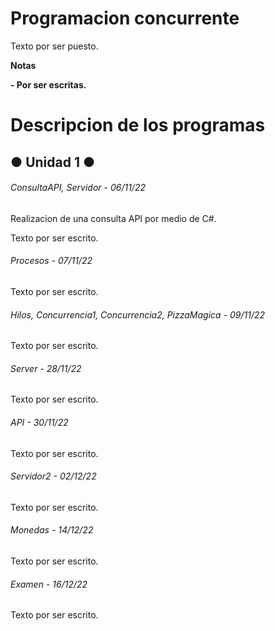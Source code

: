 # Programacion concurrente

<!--Formato de descripción de repositorios-->

<!----Descripción---->
Texto por ser puesto.
<!----Separador de la descripción ---->

<!----Notas---->
**Notas**

**- Por ser escritas.**
<!----Separador de las notas---->

<!----Directorio con descripcion de los programas---->
# Descripcion de los programas
## ● Unidad 1 ●
###### ConsultaAPI, Servidor - 06/11/22
Realizacion de una consulta API por medio de C#.

<!----Separador---->

Texto por ser escrito.

<!----Separador---->

###### Procesos - 07/11/22
Texto por ser escrito.

<!----Separador---->

###### Hilos, Concurrencia1, Concurrencia2, PizzaMagica - 09/11/22
Texto por ser escrito.

<!----Separador---->

###### Server - 28/11/22
Texto por ser escrito.

<!----Separador---->

###### API - 30/11/22
Texto por ser escrito.

<!----Separador---->

###### Servidor2 - 02/12/22
Texto por ser escrito.

<!----Separador---->

###### Monedas - 14/12/22
Texto por ser escrito.

<!----Separador---->

###### Examen - 16/12/22
Texto por ser escrito.
<!----Separador del directorio con descripcion de los programas---->